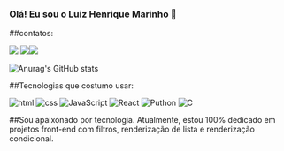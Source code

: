 ### Olá! Eu sou o Luiz Henrique Marinho 👋

##contatos:
<div><a href="https://linkedin.com/in/luiz-henrique-marinho-23456019b/" target="_blank"><img src="https://img.shields.io/badge/-LinkedIn-%230077B5?style=for-the-badge&logo=linkedin&logoColor=white" target="_blank"></a>  <a href="https://www.instagram.com/luiz_marinho97/" target="_blank"><img src="https://img.shields.io/badge/-Instagram-%23E4405F?style=for-the-badge&logo=instagram&logoColor=white" target="_blank"></a><a href = "mailto:luizhenriquemarinhoFGA@gmail.com"><img src="https://img.shields.io/badge/Gmail-D14836?style=for-the-badge&logo=gmail&logoColor=white" target="_blank"></a> </div>

![Anurag's GitHub stats](https://github-readme-stats.vercel.app/api?username=LuizHenriqueMarinho&show_icons=true&theme=dracula)

##Tecnologias que costumo usar: 

![html](https://img.shields.io/badge/HTML5-E34F26?style=for-the-badge&logo=html5&logoColor=white)
![css](	https://img.shields.io/badge/CSS-239120?&style=for-the-badge&logo=css3&logoColor=white)
![JavaScript](	https://img.shields.io/badge/JavaScript-F7DF1E?style=for-the-badge&logo=javascript&logoColor=black)
![React](https://img.shields.io/badge/React-20232A?style=for-the-badge&logo=react&logoColor=61DAFB)
![Puthon](https://img.shields.io/badge/Python-14354C?style=for-the-badge&logo=python&logoColor=white)
![C](https://img.shields.io/badge/C-00599C?style=for-the-badge&logo=c&logoColor=white)

##Sou apaixonado por tecnologia. Atualmente, estou 100% dedicado em projetos front-end com filtros, renderização de lista e renderização condicional.
